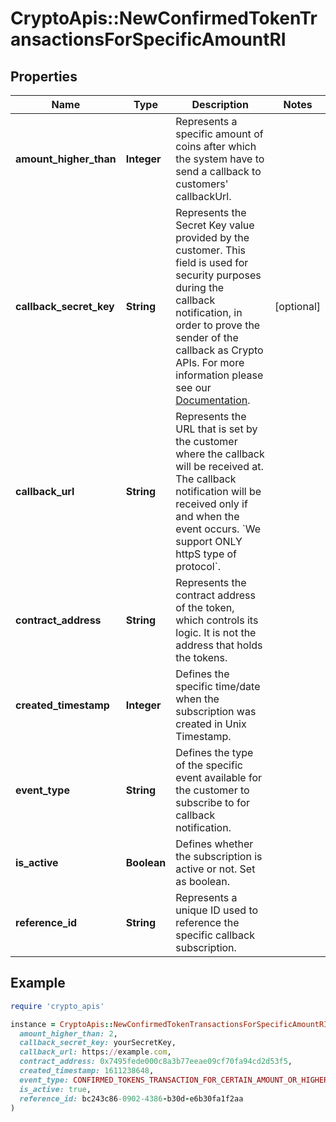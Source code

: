 # CryptoApis::NewConfirmedTokenTransactionsForSpecificAmountRI

## Properties

| Name | Type | Description | Notes |
| ---- | ---- | ----------- | ----- |
| **amount_higher_than** | **Integer** | Represents a specific amount of coins after which the system have to send a callback to customers&#39; callbackUrl. |  |
| **callback_secret_key** | **String** | Represents the Secret Key value provided by the customer. This field is used for security purposes during the callback notification, in order to prove the sender of the callback as Crypto APIs. For more information please see our [Documentation](https://developers.cryptoapis.io/technical-documentation/general-information/callbacks#callback-security). | [optional] |
| **callback_url** | **String** | Represents the URL that is set by the customer where the callback will be received at. The callback notification will be received only if and when the event occurs. &#x60;We support ONLY httpS type of protocol&#x60;. |  |
| **contract_address** | **String** | Represents the contract address of the token, which controls its logic. It is not the address that holds the tokens. |  |
| **created_timestamp** | **Integer** | Defines the specific time/date when the subscription was created in Unix Timestamp. |  |
| **event_type** | **String** | Defines the type of the specific event available for the customer to subscribe to for callback notification. |  |
| **is_active** | **Boolean** | Defines whether the subscription is active or not. Set as boolean. |  |
| **reference_id** | **String** | Represents a unique ID used to reference the specific callback subscription. |  |

## Example

```ruby
require 'crypto_apis'

instance = CryptoApis::NewConfirmedTokenTransactionsForSpecificAmountRI.new(
  amount_higher_than: 2,
  callback_secret_key: yourSecretKey,
  callback_url: https://example.com,
  contract_address: 0x7495fede000c8a3b77eeae09cf70fa94cd2d53f5,
  created_timestamp: 1611238648,
  event_type: CONFIRMED_TOKENS_TRANSACTION_FOR_CERTAIN_AMOUNT_OR_HIGHER,
  is_active: true,
  reference_id: bc243c86-0902-4386-b30d-e6b30fa1f2aa
)
```

